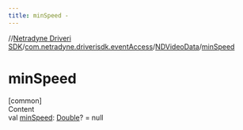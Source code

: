 ```yaml
---
title: minSpeed -
---
```

//[Netradyne Driveri SDK](../../index.md)/[com.netradyne.driverisdk.eventAccess](../index.md)/[NDVideoData](index.md)/[minSpeed](min-speed.md)



# minSpeed  
[common]  
Content  
val [minSpeed](min-speed.md): [Double](https://kotlinlang.org/api/latest/jvm/stdlib/kotlin/-double/index.html)? = null  



